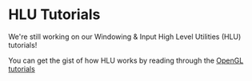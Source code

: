 # HLU Tutorials

We're still working on our Windowing &amp; Input High Level Utilities (HLU) tutorials!

You can get the gist of how HLU works by reading through the [OpenGL tutorials](/docs/opengl/helloWindow)